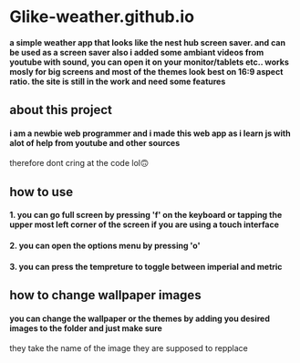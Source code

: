# Glike-weather.github.io

#### a simple weather app that looks like the nest hub screen saver. and can be used as a screen saver also i added some ambiant videos from youtube with sound, you can open it on your monitor/tablets etc.. works mosly for big screens and most of the themes look best on 16:9 aspect ratio. the site is still in the work and need some features

## about this project
#### i am a newbie web programmer and i made this web app as i learn js with alot of help from youtube and other sources
therefore dont cring at the code lol🙃

## how to use

#### 1. you can go full screen by pressing 'f' on the keyboard or tapping the upper most left corner of the screen if you are using a touch interface

#### 2. you can open the options menu by pressing 'o'

#### 3. you can press the tempreture to toggle between imperial and metric


## how to change wallpaper images

#### you can change the wallpaper or the themes by adding you desired images to the folder and just make sure 
they take the name of the image they are supposed to repplace


